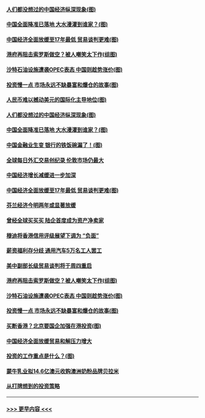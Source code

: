 #### [人们都没想过的中国经济纵深现象(图)](../pages/p5/907684.md?t=09180322) 
#### [中国全面降准已落地 大水漫灌到谁家？(图)](../pages/p5/907688.md?t=09180322) 
#### [中国经济全面放缓至17年最低 贸易谈判更难(图)](../pages/p5/907648.md?t=09180322) 
#### [港府再阻击索罗斯做空？被人嘲笑太下作(组图)](../pages/p5/907637.md?t=09180322) 
#### [沙特石油设施遭袭OPEC表态 中国则趁势涨价(图)](../pages/p5/907570.md?t=09180322) 
#### [投资慢一点 市场永远不缺暴富和爆仓的故事(图)](../pages/p5/907564.md?t=09180322) 
#### [人民币难以撼动美元的国际化主导地位(图)](../pages/p5/907705.md?t=09180322) 
#### [人们都没想过的中国经济纵深现象(图)](../pages/p5/907684.md?t=09180322) 
#### [中国全面降准已落地 大水漫灌到谁家？(图)](../pages/p5/907688.md?t=09180322) 
#### [中国金融业生变 银行的铁饭碗漏了！(图)](../pages/p5/907683.md?t=09180322) 
#### [全球每日外汇交易创纪录 伦敦市场仍最大](../pages/p5/907685.md?t=09180322) 
#### [中国经济增长减缓进一步加深](../pages/p5/907649.md?t=09180322) 
#### [中国经济全面放缓至17年最低 贸易谈判更难(图)](../pages/p5/907648.md?t=09180322) 
#### [芬兰经济今明两年或显著放缓](../pages/p5/907643.md?t=09180322) 
#### [曾经全球买买买 陆企首度成为资产净卖家](../pages/p5/907641.md?t=09180322) 
#### [穆迪将香港信用评级展望下调为 “负面”](../pages/p5/907640.md?t=09180322) 
#### [薪资福利存分歧 通用汽车5万名工人罢工](../pages/p5/907639.md?t=09180322) 
#### [美中副部长级贸易谈判将于周四重启](../pages/p5/907638.md?t=09180322) 
#### [港府再阻击索罗斯做空？被人嘲笑太下作(组图)](../pages/p5/907637.md?t=09180322) 
#### [沙特石油设施遭袭OPEC表态 中国则趁势涨价(图)](../pages/p5/907570.md?t=09180322) 
#### [投资慢一点 市场永远不缺暴富和爆仓的故事(图)](../pages/p5/907564.md?t=09180322) 
#### [买断香港？北京要国企加强在港投资(图)](../pages/p5/907582.md?t=09180322) 
#### [中国经济全面放缓贸易和解压力增大](../pages/p5/907579.md?t=09180322) 
#### [投资的工作重点是什么？(图)](../pages/p5/907561.md?t=09180322) 
#### [蒙牛乳业拟14.6亿澳元收购澳洲奶粉品牌贝拉米](../pages/p5/907571.md?t=09180322) 
#### [从打牌想到的投资策略](../pages/p5/907563.md?t=09180322) 

----
#### [ >>> 更早内容 <<< ](../indexes/p5-earlier.md)
